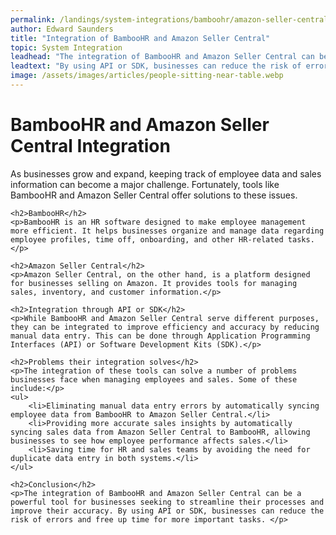 ```yaml
---
permalink: /landings/system-integrations/bamboohr/amazon-seller-central
author: Edward Saunders
title: "Integration of BambooHR and Amazon Seller Central"
topic: System Integration
leadhead: "The integration of BambooHR and Amazon Seller Central can be a powerful tool for businesses seeking to streamline their processes and improve their accuracy"
leadtext: "By using API or SDK, businesses can reduce the risk of errors and free up time for more important tasks."
image: /assets/images/articles/people-sitting-near-table.webp
---
```

<div class="arttext">	<h1>BambooHR and Amazon Seller Central Integration</h1>
	<p>As businesses grow and expand, keeping track of employee data and sales information can become a major challenge. Fortunately, tools like BambooHR and Amazon Seller Central offer solutions to these issues.</p>

	<h2>BambooHR</h2>
	<p>BambooHR is an HR software designed to make employee management more efficient. It helps businesses organize and manage data regarding employee profiles, time off, onboarding, and other HR-related tasks.</p>

	<h2>Amazon Seller Central</h2>
	<p>Amazon Seller Central, on the other hand, is a platform designed for businesses selling on Amazon. It provides tools for managing sales, inventory, and customer information.</p>

	<h2>Integration through API or SDK</h2>
	<p>While BambooHR and Amazon Seller Central serve different purposes, they can be integrated to improve efficiency and accuracy by reducing manual data entry. This can be done through Application Programming Interfaces (API) or Software Development Kits (SDK).</p>

	<h2>Problems their integration solves</h2>
	<p>The integration of these tools can solve a number of problems businesses face when managing employees and sales. Some of these include:</p>
	<ul>
		<li>Eliminating manual data entry errors by automatically syncing employee data from BambooHR to Amazon Seller Central.</li>
		<li>Providing more accurate sales insights by automatically syncing sales data from Amazon Seller Central to BambooHR, allowing businesses to see how employee performance affects sales.</li>
		<li>Saving time for HR and sales teams by avoiding the need for duplicate data entry in both systems.</li>
	</ul>

	<h2>Conclusion</h2>
	<p>The integration of BambooHR and Amazon Seller Central can be a powerful tool for businesses seeking to streamline their processes and improve their accuracy. By using API or SDK, businesses can reduce the risk of errors and free up time for more important tasks. </p>
</div>